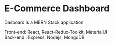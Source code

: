 <h1>E-Commerce Dashboard</h1>

Dasboard is a MERN Stack application<br>

Front-end: React, React-Redux-Toolkit, MaterialUI<br>
Back-end : Express, Nodejs, MongoDB